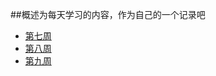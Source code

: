 ##概述为每天学习的内容，作为自己的一个记录吧
* [第七周](https://github.com/Supertraveler-Lee/Daily-Harvest/tree/master/%E7%AC%AC%E4%B8%83%E5%91%A8)
* [第八周](https://github.com/Supertraveler-Lee/Daily-Harvest/tree/master/%E7%AC%AC%E5%85%AB%E5%91%A8)
*  [第九周](https://github.com/Supertraveler-Lee/Daily-Harvest/tree/master/%E7%AC%AC%E4%B9%9D%E5%91%A8)
